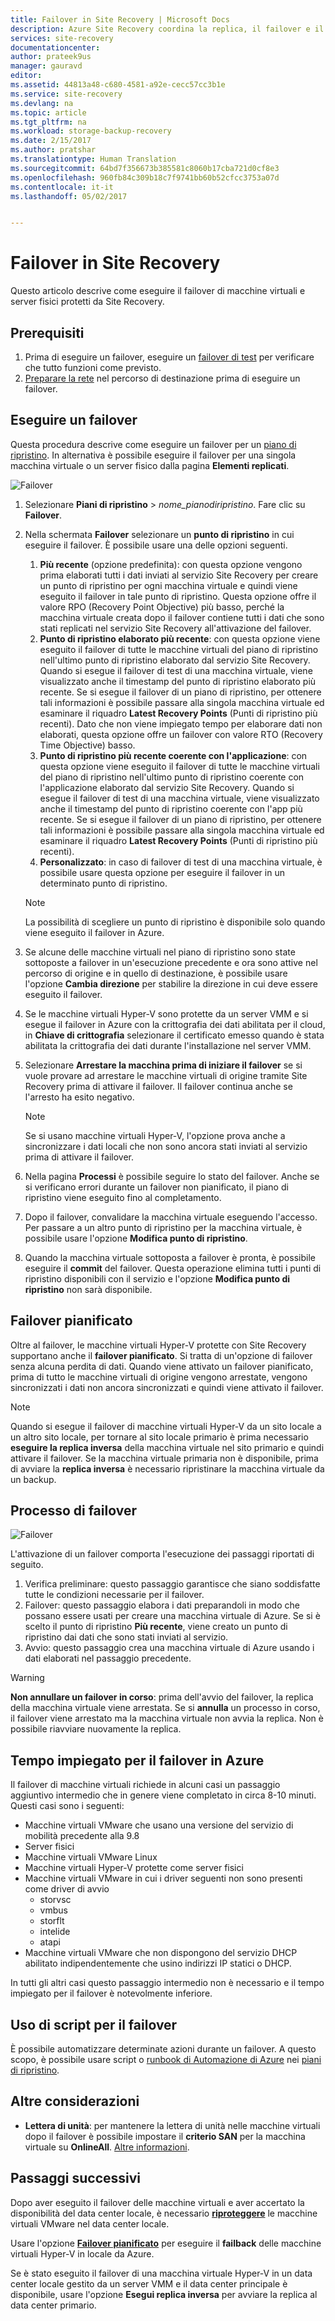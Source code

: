 ```yaml
---
title: Failover in Site Recovery | Microsoft Docs
description: Azure Site Recovery coordina la replica, il failover e il ripristino di macchine virtuali e server fisici. Informazioni sul failover in Azure o in un centro dati secondario.
services: site-recovery
documentationcenter: 
author: prateek9us
manager: gauravd
editor: 
ms.assetid: 44813a48-c680-4581-a92e-cecc57cc3b1e
ms.service: site-recovery
ms.devlang: na
ms.topic: article
ms.tgt_pltfrm: na
ms.workload: storage-backup-recovery
ms.date: 2/15/2017
ms.author: pratshar
ms.translationtype: Human Translation
ms.sourcegitcommit: 64bd7f356673b385581c8060b17cba721d0cf8e3
ms.openlocfilehash: 960fb84c309b18c7f9741bb60b52cfcc3753a07d
ms.contentlocale: it-it
ms.lasthandoff: 05/02/2017


---
```

# <a name="failover-in-site-recovery"></a>Failover in Site Recovery
Questo articolo descrive come eseguire il failover di macchine virtuali e server fisici protetti da Site Recovery. 

## <a name="prerequisites"></a>Prerequisiti
1. Prima di eseguire un failover, eseguire un [failover di test](site-recovery-test-failover-to-azure.md) per verificare che tutto funzioni come previsto. 
1. [Preparare la rete](site-recovery-network-design.md) nel percorso di destinazione prima di eseguire un failover.  


## <a name="run-a-failover"></a>Eseguire un failover
Questa procedura descrive come eseguire un failover per un [piano di ripristino](site-recovery-create-recovery-plans.md). In alternativa è possibile eseguire il failover per una singola macchina virtuale o un server fisico dalla pagina **Elementi replicati**.


![Failover](./media/site-recovery-failover/Failover.png)

1. Selezionare **Piani di ripristino** > *nome_pianodiripristino*. Fare clic su **Failover**. 
2. Nella schermata **Failover** selezionare un **punto di ripristino** in cui eseguire il failover. È possibile usare una delle opzioni seguenti.
    1.    **Più recente** (opzione predefinita): con questa opzione vengono prima elaborati tutti i dati inviati al servizio Site Recovery per creare un punto di ripristino per ogni macchina virtuale e quindi viene eseguito il failover in tale punto di ripristino. Questa opzione offre il valore RPO (Recovery Point Objective) più basso, perché la macchina virtuale creata dopo il failover contiene tutti i dati che sono stati replicati nel servizio Site Recovery all'attivazione del failover. 
    1.  **Punto di ripristino elaborato più recente**: con questa opzione viene eseguito il failover di tutte le macchine virtuali del piano di ripristino nell'ultimo punto di ripristino elaborato dal servizio Site Recovery. Quando si esegue il failover di test di una macchina virtuale, viene visualizzato anche il timestamp del punto di ripristino elaborato più recente. Se si esegue il failover di un piano di ripristino, per ottenere tali informazioni è possibile passare alla singola macchina virtuale ed esaminare il riquadro **Latest Recovery Points** (Punti di ripristino più recenti). Dato che non viene impiegato tempo per elaborare dati non elaborati, questa opzione offre un failover con valore RTO (Recovery Time Objective) basso. 
    1.    **Punto di ripristino più recente coerente con l'applicazione**: con questa opzione viene eseguito il failover di tutte le macchine virtuali del piano di ripristino nell'ultimo punto di ripristino coerente con l'applicazione elaborato dal servizio Site Recovery. Quando si esegue il failover di test di una macchina virtuale, viene visualizzato anche il timestamp del punto di ripristino coerente con l'app più recente. Se si esegue il failover di un piano di ripristino, per ottenere tali informazioni è possibile passare alla singola macchina virtuale ed esaminare il riquadro **Latest Recovery Points** (Punti di ripristino più recenti). 
    1.    **Personalizzato**: in caso di failover di test di una macchina virtuale, è possibile usare questa opzione per eseguire il failover in un determinato punto di ripristino.

    > [!NOTE]
    > La possibilità di scegliere un punto di ripristino è disponibile solo quando viene eseguito il failover in Azure. 
    >
    > 


1. Se alcune delle macchine virtuali nel piano di ripristino sono state sottoposte a failover in un'esecuzione precedente e ora sono attive nel percorso di origine e in quello di destinazione, è possibile usare l'opzione **Cambia direzione** per stabilire la direzione in cui deve essere eseguito il failover.
1. Se le macchine virtuali Hyper-V sono protette da un server VMM e si esegue il failover in Azure con la crittografia dei dati abilitata per il cloud, in **Chiave di crittografia** selezionare il certificato emesso quando è stata abilitata la crittografia dei dati durante l'installazione nel server VMM.
1. Selezionare **Arrestare la macchina prima di iniziare il failover** se si vuole provare ad arrestare le macchine virtuali di origine tramite Site Recovery prima di attivare il failover. Il failover continua anche se l'arresto ha esito negativo.  
          
    > [!NOTE]
    > Se si usano macchine virtuali Hyper-V, l'opzione prova anche a sincronizzare i dati locali che non sono ancora stati inviati al servizio prima di attivare il failover. 
    >
    > 
     
1. Nella pagina **Processi** è possibile seguire lo stato del failover. Anche se si verificano errori durante un failover non pianificato, il piano di ripristino viene eseguito fino al completamento.
1. Dopo il failover, convalidare la macchina virtuale eseguendo l'accesso. Per passare a un altro punto di ripristino per la macchina virtuale, è possibile usare l'opzione **Modifica punto di ripristino**.
1. Quando la macchina virtuale sottoposta a failover è pronta, è possibile eseguire il **commit** del failover. Questa operazione elimina tutti i punti di ripristino disponibili con il servizio e l'opzione **Modifica punto di ripristino** non sarà disponibile.

## <a name="planned-failover"></a>Failover pianificato
Oltre al failover, le macchine virtuali Hyper-V protette con Site Recovery supportano anche il **failover pianificato**. Si tratta di un'opzione di failover senza alcuna perdita di dati. Quando viene attivato un failover pianificato, prima di tutto le macchine virtuali di origine vengono arrestate, vengono sincronizzati i dati non ancora sincronizzati e quindi viene attivato il failover. 

> [!NOTE]
> Quando si esegue il failover di macchine virtuali Hyper-V da un sito locale a un altro sito locale, per tornare al sito locale primario è prima necessario **eseguire la replica inversa** della macchina virtuale nel sito primario e quindi attivare il failover. Se la macchina virtuale primaria non è disponibile, prima di avviare la **replica inversa** è necessario ripristinare la macchina virtuale da un backup.   
>
> 

## <a name="failover-job"></a>Processo di failover

![Failover](./media/site-recovery-failover/FailoverJob.png)

L'attivazione di un failover comporta l'esecuzione dei passaggi riportati di seguito.

1. Verifica preliminare: questo passaggio garantisce che siano soddisfatte tutte le condizioni necessarie per il failover.
1. Failover: questo passaggio elabora i dati preparandoli in modo che possano essere usati per creare una macchina virtuale di Azure. Se si è scelto il punto di ripristino **Più recente**, viene creato un punto di ripristino dai dati che sono stati inviati al servizio.
1. Avvio: questo passaggio crea una macchina virtuale di Azure usando i dati elaborati nel passaggio precedente.

> [!WARNING]
> **Non annullare un failover in corso**: prima dell'avvio del failover, la replica della macchina virtuale viene arrestata. Se si **annulla** un processo in corso, il failover viene arrestato ma la macchina virtuale non avvia la replica. Non è possibile riavviare nuovamente la replica. 
>
> 

## <a name="time-taken-for-failover-to-azure"></a>Tempo impiegato per il failover in Azure

Il failover di macchine virtuali richiede in alcuni casi un passaggio aggiuntivo intermedio che in genere viene completato in circa 8-10 minuti. Questi casi sono i seguenti:

* Macchine virtuali VMware che usano una versione del servizio di mobilità precedente alla 9.8
* Server fisici 
* Macchine virtuali VMware Linux
* Macchine virtuali Hyper-V protette come server fisici
* Macchine virtuali VMware in cui i driver seguenti non sono presenti come driver di avvio 
    * storvsc 
    * vmbus 
    * storflt 
    * intelide 
    * atapi
* Macchine virtuali VMware che non dispongono del servizio DHCP abilitato indipendentemente che usino indirizzi IP statici o DHCP.

In tutti gli altri casi questo passaggio intermedio non è necessario e il tempo impiegato per il failover è notevolmente inferiore. 





## <a name="using-scripts-in-failover"></a>Uso di script per il failover
È possibile automatizzare determinate azioni durante un failover. A questo scopo, è possibile usare script o [runbook di Automazione di Azure](site-recovery-runbook-automation.md) nei [piani di ripristino](site-recovery-create-recovery-plans.md).

## <a name="other-considerations"></a>Altre considerazioni
* **Lettera di unità**: per mantenere la lettera di unità nelle macchine virtuali dopo il failover è possibile impostare il **criterio SAN** per la macchina virtuale su **OnlineAll**. [Altre informazioni](https://support.microsoft.com/en-us/help/3031135/how-to-preserve-the-drive-letter-for-protected-virtual-machines-that-are-failed-over-or-migrated-to-azure).



## <a name="next-steps"></a>Passaggi successivi
Dopo aver eseguito il failover delle macchine virtuali e aver accertato la disponibilità del data center locale, è necessario [**riproteggere**](site-recovery-how-to-reprotect.md) le macchine virtuali VMware nel data center locale.

Usare l'opzione [**Failover pianificato**](site-recovery-failback-from-azure-to-hyper-v.md) per eseguire il **failback** delle macchine virtuali Hyper-V in locale da Azure.

Se è stato eseguito il failover di una macchina virtuale Hyper-V in un data center locale gestito da un server VMM e il data center principale è disponibile, usare l'opzione **Esegui replica inversa** per avviare la replica al data center primario. 


